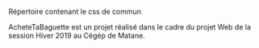 Répertoire contenant le css de commun











AcheteTaBaguette est un projet réalisé dans le cadre du projet Web de la session Hiver 2019 au Cégép de Matane.

